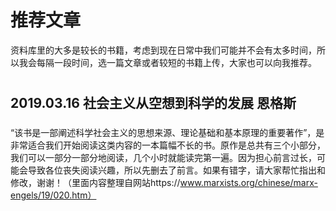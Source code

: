# 推荐文章
资料库里的大多是较长的书籍，考虑到现在日常中我们可能并不会有太多时间，所以我会每隔一段时间，选一篇文章或者较短的书籍上传，大家也可以向我推荐。
# 
## 2019.03.16 社会主义从空想到科学的发展 恩格斯
### 
“该书是一部阐述科学社会主义的思想来源、理论基础和基本原理的重要著作”，是非常适合我们开始阅读这类内容的一本篇幅不长的书。原作是总共有三个小部分，我们可以一部分一部分地阅读，几个小时就能读完第一遍。因为担心前言过长，可能会导致各位丧失阅读兴趣，所以先删去了前言。如果有错字，请大家帮忙指出和修改，谢谢！（里面内容整理自网站https://www.marxists.org/chinese/marx-engels/19/020.htm）
